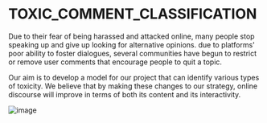 # TOXIC_COMMENT_CLASSIFICATION
Due to their fear of being harassed and attacked online, many people stop speaking up and give up looking for alternative opinions. due to platforms' poor ability to foster dialogues, several communities have begun to restrict or remove user comments that encourage people to quit a topic.

Our aim is to develop a model for our project that can identify various types of toxicity. We believe that by making these changes to our strategy, online discourse will improve in terms of both its content and its interactivity.

![image](https://github.com/1122Ma/TOXIC_COMMENT_CLASSIFICATION/assets/108218379/12ec4a65-15dc-4688-a7e0-7248b4868dcc)
